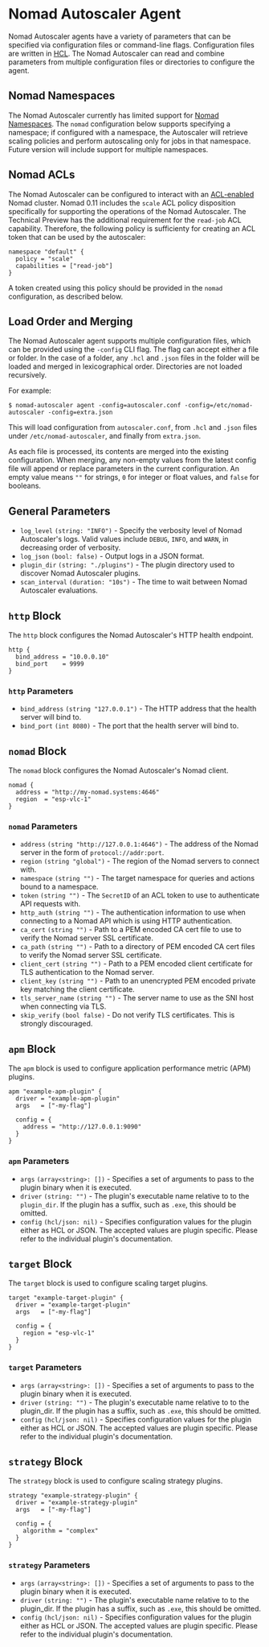 # Nomad Autoscaler Agent
Nomad Autoscaler agents have a variety of parameters that can be specified via configuration files or command-line flags. Configuration files are written in [HCL](https://github.com/hashicorp/hcl). The Nomad Autoscaler can read and combine parameters from multiple configuration files or directories to configure the agent.

## Nomad Namespaces

The Nomad Autoscaler currently has limited support for 
[Nomad Namespaces](https://learn.hashicorp.com/nomad/governance-and-policy/namespaces).
The `nomad` configuration below supports specifying a namespace; if configured with a namespace,
the Autoscaler will retrieve scaling policies and perform autoscaling only for jobs in that namespace.
Future version will include support for multiple namespaces.

## Nomad ACLs

The Nomad Autoscaler can be configured to interact with an 
[ACL-enabled](https://learn.hashicorp.com/nomad?track=acls#acls) Nomad cluster.
Nomad 0.11 includes the `scale` ACL policy disposition specifically for supporting the operations of the Nomad Autoscaler.
The Technical Preview has the additional requirement for the `read-job` ACL capability. Therefore, the following policy
is sufficienty for creating an ACL token that can be used by the autoscaler:
```hcl
namespace "default" {
  policy = "scale"
  capabilities = ["read-job"]
}
```
A token created using this policy should be provided in the `nomad` configuration, as described below.

## Load Order and Merging
The Nomad Autoscaler agent supports multiple configuration files, which can be provided using the `-config` CLI flag. The flag can accept either a file or folder. In the case of a folder, any `.hcl` and `.json` files in the folder will be loaded and merged in lexicographical order. Directories are not loaded recursively.

For example:
```
$ nomad-autoscaler agent -config=autoscaler.conf -config=/etc/nomad-autoscaler -config=extra.json
```
This will load configuration from `autoscaler.conf`, from `.hcl` and `.json` files under `/etc/nomad-autoscaler`, and finally from `extra.json`.

As each file is processed, its contents are merged into the existing configuration. When merging, any non-empty values from the latest config file will append or replace parameters in the current configuration. An empty value means `""` for strings, `0` for integer or float values, and `false` for booleans.

## General Parameters
 * `log_level` `(string: "INFO")` -  Specify the verbosity level of Nomad Autoscaler's logs. Valid values include `DEBUG`, `INFO`, and `WARN`, in decreasing order of verbosity.
 * `log_json` `(bool: false)` - Output logs in a JSON format.
 * `plugin_dir` `(string: "./plugins")` - The plugin directory used to discover Nomad Autoscaler plugins.
 * `scan_interval` `(duration: "10s")` - The time to wait between Nomad Autoscaler evaluations.

## `http` Block
The `http` block configures the Nomad Autoscaler's HTTP health endpoint.
```hcl
http {
  bind_address = "10.0.0.10"
  bind_port    = 9999
}
```

### `http` Parameters
 * `bind_address` `(string "127.0.0.1")` - The HTTP address that the health server will bind to.
 * `bind_port` `(int 8080)` - The port that the health server will bind to.

## `nomad` Block
The `nomad` block configures the Nomad Autoscaler's Nomad client.
```hcl
nomad {
  address = "http://my-nomad.systems:4646"
  region  = "esp-vlc-1"
}
```

### `nomad` Parameters
 * `address` `(string "http://127.0.0.1:4646")` - The address of the Nomad server in the form of `protocol://addr:port`.
 * `region` `(string "global")` - The region of the Nomad servers to connect with.
 * `namespace` `(string "")` - The target namespace for queries and actions bound to a namespace.
 * `token` `(string "")` - The `SecretID` of an ACL token to use to authenticate API requests with.
 * `http_auth` `(string "")` - The authentication information to use when connecting to a Nomad API which is using HTTP authentication.
 * `ca_cert` `(string "")` - Path to a PEM encoded CA cert file to use to verify the Nomad server SSL certificate.
 * `ca_path` `(string "")` - Path to a directory of PEM encoded CA cert files to verify the Nomad server SSL certificate.
 * `client_cert` `(string "")` - Path to a PEM encoded client certificate for TLS authentication to the Nomad server.
 * `client_key` `(string "")` - Path to an unencrypted PEM encoded private key matching the client certificate.
 * `tls_server_name` `(string "")` - The server name to use as the SNI host when connecting via TLS.
 * `skip_verify` `(bool false)` - Do not verify TLS certificates. This is strongly discouraged.

## `apm` Block
The `apm` block is used to configure application performance metric (APM) plugins.
```hcl
apm "example-apm-plugin" {
  driver = "example-apm-plugin"
  args   = ["-my-flag"]

  config = {
    address = "http://127.0.0.1:9090"
  }
}
```

### `apm` Parameters
 * `args` `(array<string>: [])` - Specifies a set of arguments to pass to the plugin binary when it is executed.
 * `driver` `(string: "")` - The plugin's executable name relative to to the `plugin_dir`. If the plugin has a suffix, such as `.exe`, this should be omitted.
 * `config` `(hcl/json: nil)` - Specifies configuration values for the plugin either as HCL or JSON. The accepted values are plugin specific. Please refer to the individual plugin's documentation.

## `target` Block
The `target` block is used to configure scaling target plugins.
```hcl
target "example-target-plugin" {
  driver = "example-target-plugin"
  args   = ["-my-flag"]

  config = {
    region = "esp-vlc-1"
  }
}
```

### `target` Parameters
 * `args` `(array<string>: [])` - Specifies a set of arguments to pass to the plugin binary when it is executed.
 * `driver` `(string: "")` - The plugin's executable name relative to to the plugin_dir. If the plugin has a suffix, such as `.exe`, this should be omitted.
 * `config` `(hcl/json: nil)` - Specifies configuration values for the plugin either as HCL or JSON. The accepted values are plugin specific. Please refer to the individual plugin's documentation.

## `strategy` Block
The `strategy` block is used to configure scaling strategy plugins.
```hcl
strategy "example-strategy-plugin" {
  driver = "example-strategy-plugin"
  args   = ["-my-flag"]

  config = {
    algorithm = "complex"
  }
}
```

### `strategy` Parameters
 * `args` `(array<string>: [])` - Specifies a set of arguments to pass to the plugin binary when it is executed.
 * `driver` `(string: "")` - The plugin's executable name relative to to the plugin_dir. If the plugin has a suffix, such as `.exe`, this should be omitted.
 * `config` `(hcl/json: nil)` - Specifies configuration values for the plugin either as HCL or JSON. The accepted values are plugin specific. Please refer to the individual plugin's documentation.
